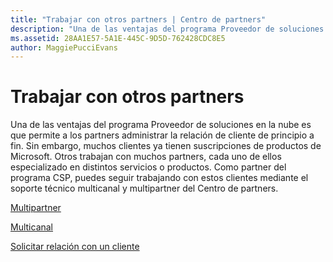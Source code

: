 ```yaml
---
title: "Trabajar con otros partners | Centro de partners"
description: "Una de las ventajas del programa Proveedor de soluciones en la nube es que permite a los partners administrar la relación de cliente de principio a fin."
ms.assetid: 28AA1E57-5A1E-445C-9D5D-762428CDC8E5
author: MaggiePucciEvans
---
```


# Trabajar con otros partners


Una de las ventajas del programa Proveedor de soluciones en la nube es que permite a los partners administrar la relación de cliente de principio a fin. Sin embargo, muchos clientes ya tienen suscripciones de productos de Microsoft. Otros trabajan con muchos partners, cada uno de ellos especializado en distintos servicios o productos. Como partner del programa CSP, puedes seguir trabajando con estos clientes mediante el soporte técnico multicanal y multipartner del Centro de partners.

[Multipartner](multipartner.md)

[Multicanal](multichannel.md)

[Solicitar relación con un cliente](request-a-relationship-with-a-customer.md)

 

 





<!--HONumber=Jan17_HO2-->

